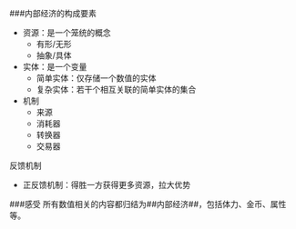 ###内部经济的构成要素
- 资源：是一个笼统的概念
    - 有形/无形
    - 抽象/具体
- 实体：是一个变量
    - 简单实体：仅存储一个数值的实体
    - 复杂实体：若干个相互关联的简单实体的集合
- 机制
    - 来源
    - 消耗器
    - 转换器
    - 交易器

反馈机制
- 正反馈机制：得胜一方获得更多资源，拉大优势

###感受
所有数值相关的内容都归结为##内部经济##，包括体力、金币、属性等。